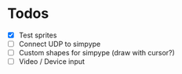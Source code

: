 # Todos

- [x] Test sprites
- [ ] Connect UDP to simpype
- [ ] Custom shapes for simpype (draw with cursor?)
- [ ] Video / Device input
